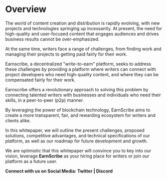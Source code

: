 # Overview

The world of content creation and distribution is rapidly evolving, with new projects and technologies springing up incessantly. At present, the need for high-quality and user-focused content that engages audiences and drives business results cannot be over-emphasized.

At the same time, writers face a range of challenges, from finding work and managing their projects to getting paid fairly for their work.
</br>

Earnscribe, a decentralized "write-to-earn" platform, seeks to address these challenges by providing a platform where writers can connect with project developers who need high-quality content, and where they can be compensated fairly for their work.
</br>

Earnscribe offers a revolutionary approach to solving this problem by connecting talented writers with businesses and individuals who need their skills, in a peer-to-peer (p2p) manner.
</br>

By leveraging the power of blockchain technology, EarnScribe aims to create a more transparent, fair, and rewarding ecosystem for writers and clients alike.
</br>

In this whitepaper, we will outline the present challenges, proposed solutions, competitive advantages, and technical specifications of our platform, as well as our roadmap for future development and growth.
</br>

We are optimistic that this whitepaper will convince you to key into our vision, leverage **EarnScribe** as your hiring place for writers or join our platform as a future user.

**Connect with us on Social Media: Twitter | Discord**
